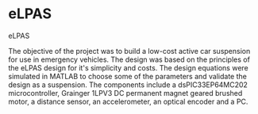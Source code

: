 eLPAS
=====

eLPAS

The objective of the project was to build a low-cost active car suspension for use in emergency vehicles. The design was based on the principles of the eLPAS design for it's simplicity and costs. The design equations were simulated in MATLAB to choose some of the parameters and validate the design as a suspension. The components include a dsPIC33EP64MC202 microcontroller, Grainger 1LPV3 DC permanent magnet geared brushed motor, a distance sensor, an accelerometer, an optical encoder and a PC.
